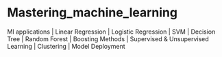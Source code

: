 # Mastering_machine_learning
Ml applications | Linear Regression | Logistic Regression | SVM | Decision Tree | Random Forest | Boosting Methods |  Supervised &amp; Unsupervised Learning | Clustering | Model Deployment 
